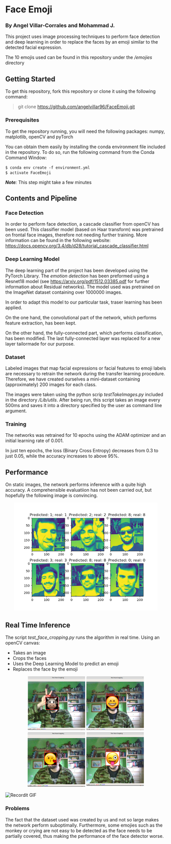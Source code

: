 # Face Emoji
### By Angel Villar-Corrales and Mohammad J.

This project uses image processing techniques to perform face detection and deep learning in order to replace the faces by an emoji similar to the detected facial expression.

The 10 emojis used can be found in this repository under the */emojies* directory

## Getting Started

To get this repository, fork this repository or clone it using the following command:

>git clone https://github.com/angelvillar96/FaceEmoji.git

### Prerequisites

To get the repository running, you will need the following packages: numpy, matplotlib, openCV and pyTorch

You can obtain them easily by installing the conda environment file included in the repository. To do so, run the following command from the Conda Command Window:

```shell
$ conda env create -f environment.yml
$ activate FaceEmoji
```

*__Note__:* This step might take a few minutes


## Contents and Pipeline

### Face Detection

In order to perform face detection, a cascade classifier from openCV has been used. This classifier model (based on Haar transform) was pretrained on frontal face images, therefore not needing further training. More information can be found in the following website: https://docs.opencv.org/3.4/db/d28/tutorial_cascade_classifier.html

### Deep Learning Model

The deep learning part of the project has been developed using the PyTorch Library. The *emotion detection* has been preformed using a Resnet18 model (see https://arxiv.org/pdf/1512.03385.pdf for further information about Residual networks). The model used was pretrained on the ImageNet dataset containing over 1000000 images.

In order to adapt this model to our particular task, traser learning has been applied.

On the one hand, the convolutional part of the network, which performs feature extraction, has been kept.

On the other hand,  the fully-connected part, which performs classification, has been modified. The last fully-connected layer was replaced for a new layer tailormade for our purpose.

### Dataset

Labeled images that map facial expressions or facial features to emoji labels are necessary to retrain the network during the transfer learning procedure. Therefore, we have created ourselves a mini-dataset containing (approximately) 200 images for each class.   

The images were taken using the python scrip *testTakeImages.py* included in the directory */Lib/utils*. After being run, this script takes an image every 500ms and saves it into a directory specified by the user as command line argument.


### Training

The networks was retrained for 10 epochs using the ADAM optimizer and an initial learning rate of 0.001.

In just ten epochs, the loss (Binary Cross Entropy) decreases from 0.3 to just 0.05, while the accuracy increases to above 95%.


## Performance

On static images, the network performs inference with a quite high accuracy. A comprehensible evaluatiion has not been carried out, but hopefully the following image is convincing.

<p align="center">
  <img src="/readme_images/inference.png" width="450">
</p>

## Real Time Inference

The script *test_face_cropping.py* runs the algorithm in real time. Using an openCV canvas:

- Takes an image
- Crops the faces
- Uses the Deep Learning Model to predict an emoji
- Replaces the face by the emoji


<p align="center">
  <img src="/readme_images/cow.png" width="180">
  <img src="/readme_images/happy.png" width="180">
  <img src="/readme_images/kiss.png" width="180">
  <img src="/readme_images/tongue.png" width="180">
</p>

![Recordit GIF](my_gif.gif)

### Problems

The fact that the dataset used was created by us and not so large makes the network perform suboptimally. Furthermore, some emojies such as the monkey or crying are not easy to be detected as the face needs to be partially covered, thus making the performance of the face detector worse.
